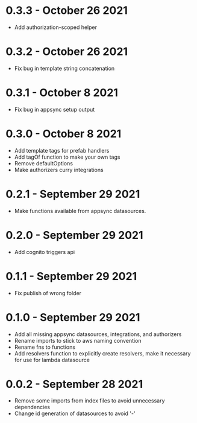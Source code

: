 # 0.3.3 - October 26 2021
- Add authorization-scoped helper

# 0.3.2 - October 26 2021
- Fix bug in template string concatenation
# 0.3.1 - October 8 2021
- Fix bug in appsync setup output
# 0.3.0 - October 8 2021
- Add template tags for prefab handlers
- Add tagOf function to make your own tags
- Remove defaultOptions
- Make authorizers curry integrations
# 0.2.1 - September 29 2021
- Make functions available from appsync datasources.
# 0.2.0 - September 29 2021
- Add cognito triggers api

# 0.1.1 - September 29 2021
- Fix publish of wrong folder

# 0.1.0 - September 29 2021
- Add all missing appsync datasources, integrations, and authorizers
- Rename imports to stick to aws naming convention 
- Rename fns to functions
- Add resolvers function to explicitly create resolvers, make it necessary for use for lambda datasource 

# 0.0.2 - September 28 2021
- Remove some imports from index files to avoid unnecessary dependencies
- Change id generation of datasources to avoid '-'